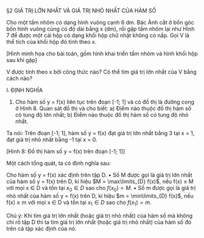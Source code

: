 §2 GIÁ TRỊ LỚN NHẤT VÀ GIÁ TRỊ NHỎ NHẤT CỦA HÀM SỐ

Cho một tấm nhôm có dạng hình vuông cạnh 6 dm. Bác Ảnh cắt ở bốn góc bốn hình vuông cùng có độ dài bằng x (dm), rồi gập tấm nhôm lại như Hình 7 để được một cái hộp có dạng khối hộp chữ nhật không có nắp. Gọi V là thể tích của khối hộp đó tính theo x.

[Hình minh họa cho bài toán, gồm hình khai triển tấm nhôm và hình khối hộp sau khi gập]

V được tính theo x bởi công thức nào? Có thể tìm giá trị lớn nhất của V bằng cách nào?

I. ĐỊNH NGHĨA

1. Cho hàm số y = f(x) liên tục trên đoạn [-1; 1] và có đồ thị là đường cong ở Hình 8. Quan sát đồ thị và cho biết:
a) Điểm nào thuộc đồ thị hàm số có tung độ lớn nhất;
b) Điểm nào thuộc đồ thị hàm số có tung độ nhỏ nhất.

Ta nói: Trên đoạn [-1; 1], hàm số y = f(x) đạt giá trị lớn nhất bằng 3 tại x = 1, đạt giá trị nhỏ nhất bằng -1 tại x = 0.

[Hình 8: Đồ thị hàm số y = f(x) trên đoạn [-1; 1]]

Một cách tổng quát, ta có định nghĩa sau:

Cho hàm số y = f(x) xác định trên tập D.
• Số M được gọi là giá trị lớn nhất của hàm số y = f(x) trên D, kí hiệu $M = \max\limits_{D} f(x)$, nếu f(x) ≤ M với mọi x ∈ D và tồn tại $x_0 \in D$ sao cho $f(x_0) = M$.
• Số m được gọi là giá trị nhỏ nhất của hàm số y = f(x) trên D, kí hiệu $m = \min\limits_{D} f(x)$, nếu f(x) ≥ m với mọi x ∈ D và tồn tại $x_1 \in D$ sao cho $f(x_1) = m$.

Chú ý: Khi tìm giá trị lớn nhất (hoặc giá trị nhỏ nhất) của hàm số mà không chỉ rõ tập D thì ta tìm giá trị lớn nhất (hoặc giá trị nhỏ nhất) của hàm số đó trên cả tập xác định của nó.